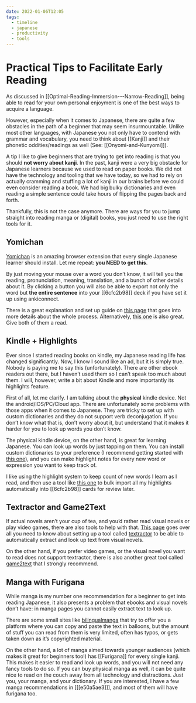 ```yaml
---
date: 2022-01-06T12:05
tags:
  - timeline
  - japanese
  - productivity
  - tools
---
```


# Practical Tips to Facilitate Early Reading

As discussed in [[Optimal-Reading-Immersion---Narrow-Reading]], being able to
read for your own personal enjoyment is one of the best ways to acquire a
language.

However, especially when it comes to Japanese, there are quite a few obstacles
in the path of a beginner that may seem insurmountable. Unlike most other
languages, with Japanese you not only have to contend with grammar and
vocabulary, you need to think about [[Kanji]] and their phonetic
oddities/readings as well (See: [[Onyomi-and-Kunyomi]]).

A tip I like to give beginners that are trying to get into reading is that you
should **not worry about kanji**. In the past, kanji were a very big obstacle
for Japanese learners because we used to read on paper books. We did not have
the technology and tooling that we have today, so we had to rely on actually
cramming and stuffing a lot of kanji in our brains before we could even consider
reading a book. We had big bulky dictionaries and even reading a simple sentence
could take hours of flipping the pages back and forth.

Thankfully, this is not the case anymore. There are ways for you to jump
straight into reading manga or (digital) books, you just need to use the right
tools for it.

## Yomichan

[Yomichan](https://foosoft.net/projects/yomichan/) is an amazing browser
extension that every single Japanese learner should install. Let me repeat:
**you NEED to get this**.

By just moving your mouse over a word you don’t know, it will tell you the
reading, pronunciation, meaning, translation, and a bunch of other details about
it. By clicking a button you will also be able to export not only the word but
**the entire sentence** into your [[6cfc2b98]] deck if you have set it up using
ankiconnect.

There is a great explanation and set up guide on [this page](https://learnjapanese.moe/yomichan/)
that goes into more details about the whole process. Alternatively, [this one](https://animecards.site/yomichansetup/)
is also great. Give both of them a read.

## Kindle + Highlights

Ever since I started reading books on kindle, my Japanese reading life has
changed significantly. Now, I know I sound like an ad, but it is simply true.
Nobody is paying me to say this (unfortunately). There are other ebook readers
out there, but I haven’t used them so I can’t speak too much about them. I will,
however, write a bit about Kindle and more importantly its highlights feature.

First of all, let me clarify. I am talking about the **physical** kindle device.
Not the android/iOS/PC/Cloud app. There are unfortunately some problems with
those apps when it comes to Japanese. They are tricky to set up with custom
dictionaries and they do not support verb deconjugation. If you don’t know what
that is, don’t worry about it, but understand that it makes it harder for you to
look up words you don’t know.


The physical kindle device, on the other hand, is great for learning Japanese.
You can look up words by just tapping on them. You can install custom
dictionaries to your preference (I recommend getting started with [this one](https://github.com/jrfonseca/jmdict-kindle)),
and you can make highlight notes for every new word or expression you want to
keep track of.

I like using the highlight system to keep count of new words I learn as I read,
and then use a tool like [this one](https://github.com/kanjieater/Smart-Japanese-Kindle-Highlights)
to bulk import all my highlights automatically into [[6cfc2b98]] cards for
review later.

## Textractor and Game2Text

If actual novels aren’t your cup of tea, and you’d rather read visual novels or
play video games, there are also tools to help with that. [This page](https://learnjapanese.moe/vn/)
goes over all you need to know about setting up a tool called [textractor](https://github.com/Artikash/Textractor)
to be able to automatically extract and look up text from visual novels.

On the other hand, if you prefer video games, or the visual novel you want to
read does not support textractor, there is also another great tool called
[game2text](https://game2text.com/welcome/) that I strongly recommend.

## Manga with Furigana

While manga is my number one recommendation for a beginner to get into reading
Japanese, it also presents a problem that ebooks and visual novels don’t have:
in manga pages you cannot easily extract text to look up.

There are some small sites like [bilingualmanga](https://bilingualmanga.net/)
that try to offer you a platform where you can copy and paste the text in
balloons, but the amount of stuff you can read from them is very limited, often
has typos, or gets taken down as it’s copyrighted material.

On the other hand, a lot of manga aimed towards younger audiences (which makes
it great for beginners too!) has [[Furigana]] for every single kanji. This makes
it easier to read and look up words, and you will not need any fancy tools to do
so. If you can buy physical manga as well, it can be quite nice to read on the
couch away from all technology and distractions. Just you, your manga, and your
dictionary. If you are interested, I have a few manga recommendations in
[[[e50a5ae3]]], and most of them will have furigana too.
